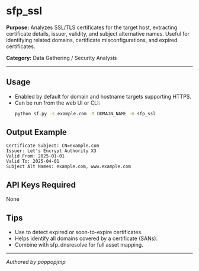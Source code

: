 # sfp_ssl

**Purpose:**
Analyzes SSL/TLS certificates for the target host, extracting certificate details, issuer, validity, and subject alternative names. Useful for identifying related domains, certificate misconfigurations, and expired certificates.

**Category:** Data Gathering / Security Analysis

---

## Usage
- Enabled by default for domain and hostname targets supporting HTTPS.
- Can be run from the web UI or CLI:
  ```sh
  python sf.py -s example.com -t DOMAIN_NAME -m sfp_ssl
  ```

## Output Example
```
Certificate Subject: CN=example.com
Issuer: Let's Encrypt Authority X3
Valid From: 2025-01-01
Valid To: 2025-04-01
Subject Alt Names: example.com, www.example.com
```

## API Keys Required
None

## Tips
- Use to detect expired or soon-to-expire certificates.
- Helps identify all domains covered by a certificate (SANs).
- Combine with sfp_dnsresolve for full asset mapping.

---

*Authored by poppopjmp*
